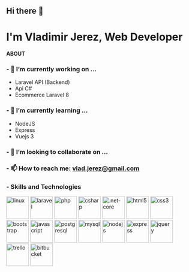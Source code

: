 ## Hi there 👋
 # I'm Vladimir Jerez, Web Developer
#### ABOUT 
### - 🔭 I’m currently working on ...
 - Laravel API (Backend)
 - Api C#
 - Ecommerce Laravel 8
### - 🌱 I’m currently learning ...
   * NodeJS 
   * Express
   * Vuejs 3
### - 👯 I’m looking to collaborate on ...

<!-- ### - 🤔 I’m looking for help with ...
### - 💬 Ask me about ... -->
### - 📫 How to reach me: vlad.jerez@gmail.com

   ### - Skills and Technologies
<p align="left">
    <img src="https://cdn.jsdelivr.net/gh/devicons/devicon/icons/linux/linux-original.svg" alt="linux" width="60" height="60"/> 
    <img src="https://cdn.jsdelivr.net/gh/devicons/devicon/icons/laravel/laravel-plain-wordmark.svg" alt="laravel" width="60" height="60"/> 
    <img src="https://cdn.jsdelivr.net/gh/devicons/devicon/icons/php/php-original.svg" alt="php" width="60" height="60"/> 
    <img src="https://cdn.jsdelivr.net/gh/devicons/devicon/icons/csharp/csharp-original.svg" alt="csharp" width="60" height="60"/>
    <img src="https://cdn.jsdelivr.net/gh/devicons/devicon/icons/dotnetcore/dotnetcore-original.svg" alt=".net-core" width="60" height="60" />
    <img src="https://cdn.jsdelivr.net/gh/devicons/devicon/icons/html5/html5-original.svg" alt="html5" width="60" height="60"/> 
    <img src="https://cdn.jsdelivr.net/gh/devicons/devicon/icons/css3/css3-original.svg" alt="css3" width="60" height="60"/> 
    <img src="https://cdn.jsdelivr.net/gh/devicons/devicon/icons/bootstrap/bootstrap-plain-wordmark.svg" alt="bootstrap" width="60" height="60"/> 
    <img src="https://cdn.jsdelivr.net/gh/devicons/devicon/icons/javascript/javascript-plain.svg" alt="javascript" width="60" height="60"/> 

 
 <!-- <img src="https://devicons.github.io/devicon/devicon.git/icons/react/react-original-wordmark.svg" alt="react" width="60" height="60"/>  -->
 <!-- <img src="https://devicons.github.io/devicon/devicon.git/icons/docker/docker-original-wordmark.svg" alt="docker" width="60" height="60"/>  -->
 <!-- <img src="https://devicons.github.io/devicon/devicon.git/icons/mongodb/mongodb-original-wordmark.svg" alt="mongodb" width="60" height="60"/>  -->
 <img src="https://cdn.jsdelivr.net/gh/devicons/devicon/icons/postgresql/postgresql-original-wordmark.svg" alt="postgresql" width="60" height="60"/> 
 <img src="https://cdn.jsdelivr.net/gh/devicons/devicon/icons/mysql/mysql-original-wordmark.svg" alt="mysql" width="60" height="60"/> 
 <!-- <img src="https://devicons.github.io/devicon/devicon.git/icons/sass/sass-original.svg" alt="sass" width="60" height="60"/>  -->
 <img src="https://cdn.jsdelivr.net/gh/devicons/devicon/icons/nodejs/nodejs-original-wordmark.svg" alt="nodejs" width="60" height="60"/> 
 <img src="https://cdn.jsdelivr.net/gh/devicons/devicon/icons/express/express-original-wordmark.svg" alt="express" width="60" height="60"/>
 <img src="https://cdn.jsdelivr.net/gh/devicons/devicon/icons/jquery/jquery-original-wordmark.svg" alt="jquery" width="60" height="60"/> 
 <img src="https://cdn.jsdelivr.net/gh/devicons/devicon/icons/trello/trello-plain-wordmark.svg" alt="trello" width="60" height="60"/> 
 <img src="https://cdn.jsdelivr.net/gh/devicons/devicon/icons/bitbucket/bitbucket-original.svg" alt="bitbucket" width="60" height="60"/> 
</p>

